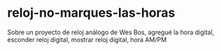 # reloj-no-marques-las-horas

Sobre un proyecto de reloj análogo de Wes Bos, agregué la hora digital, esconder reloj digital, mostrar reloj digital, hora AM/PM

